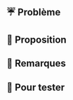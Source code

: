 ## ☔ Problème

<!-- Décrivez ici le besoin ou l'intention couvert par cette Pull Request. -->

## 🧥 Proposition

<!-- Ajoutez à cet endroit, si nécessaire, des détails concernant la solution technique retenue et mise en oeuvre, des difficultés ou problèmes rencontrés. -->

## 🍂 Remarques

<!-- Des infos supplémentaires, trucs et astuces ? -->

## 🎃 Pour tester

<!-- Les instructions pour reproduire le problème, les profils de test, le parcours spécifique à utiliser, etc. -->
